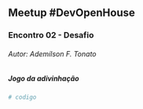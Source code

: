 ## Meetup #DevOpenHouse
### Encontro 02 - Desafio
###### Autor: Ademílson F. Tonato

##### Jogo da adivinhação
```python
# codigo
```
